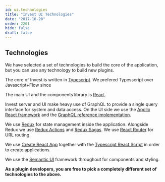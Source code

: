```yaml
---
id: ui.technologies
title: "Invest UI Technologies"
date: "2017-10-20"
order: 2201
hide: false
draft: false
---
```


## Technologies 

We have selected a set of technologies to build the core of the application, but you can use any technology to build new plugins. 

The core of Invest is written in [Typescript](http://typescript.io). We prefered Typesscript over Javascript+Flow since 

The main UI and the components library is [React](http://react.io).

Invest server and UI make heavy use of GraphQL to provide a single query interface for system and data access. On the UI side we use the [Apollo React framework](https://www.apollographql.com/) and the [GraphQL reference implementation](http://graphql.github.io/graphql-js). 

We use [Redux](https://redux.js.org) for state management inside the application. Alongside Redux we use [Redux Actions](https://github.com/reduxactions/redux-actions) and [Redux Sagas](https://redux-saga.js.org/). We use [React Router](https://reacttraining.com/react-router/) for URL routing.

We use [Create React App](https://github.com/facebookincubator/create-react-app) together with the [Typescript React Script](https://github.com/Microsoft/TypeScript-React-Starter) in order to create applications.

We use the [Semantic UI](https://react.semantic-ui.com/introduction) framework throughout for components and styling.

**As a plugin developers, you are free to pick a completely different set of technologies to the above.**